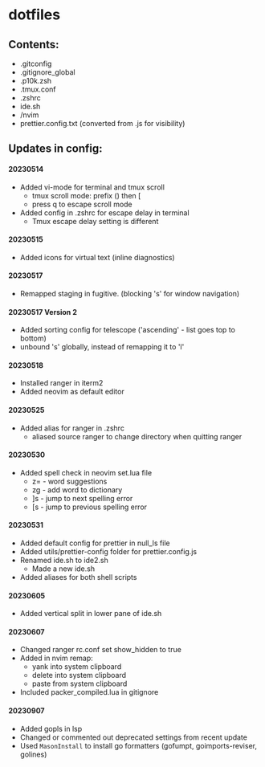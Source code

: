 # dotfiles

## Contents:

- .gitconfig
- .gitignore_global
- .p10k.zsh
- .tmux.conf
- .zshrc
- ide.sh
- /nvim
- prettier.config.txt (converted from .js for visibility)

## Updates in config:

#### 20230514

- Added vi-mode for terminal and tmux scroll
  - tmux scroll mode: prefix (<C-t>) then [
  - press q to escape scroll mode
- Added config in .zshrc for escape delay in terminal
  - Tmux escape delay setting is different

#### 20230515

- Added icons for virtual text (inline diagnostics)

#### 20230517

- Remapped staging in fugitive. (blocking 's' for window navigation)

#### 20230517 Version 2

- Added sorting config for telescope ('ascending' - list goes top to bottom)
- unbound 's' globally, instead of remapping it to 'l'

#### 20230518

- Installed ranger in iterm2
- Added neovim as default editor

#### 20230525

- Added alias for ranger in .zshrc
  - aliased source ranger to change directory when quitting ranger

#### 20230530

- Added spell check in neovim set.lua file
  - z= - word suggestions
  - zg - add word to dictionary
  - ]s - jump to next spelling error
  - [s - jump to previous spelling error

#### 20230531

- Added default config for prettier in null_ls file
- Added utils/prettier-config folder for prettier.config.js
- Renamed ide.sh to ide2.sh
  - Made a new ide.sh
- Added aliases for both shell scripts

#### 20230605

- Added vertical split in lower pane of ide.sh

#### 20230607

- Changed ranger rc.conf set show_hidden to true
- Added in nvim remap:
  - yank into system clipboard
  - delete into system clipboard
  - paste from system clipboard
- Included packer_compiled.lua in gitignore

#### 20230907

- Added gopls in lsp
- Changed or commented out deprecated settings from recent update
- Used `MasonInstall` to install go formatters (gofumpt, goimports-reviser, golines)
